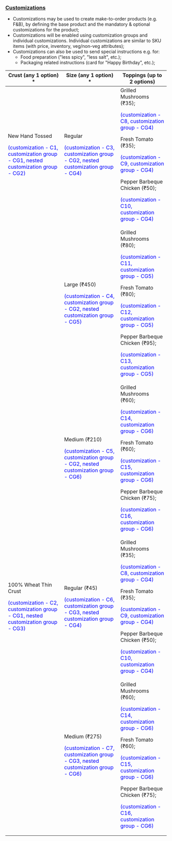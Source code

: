 ### <ins>Customizations</ins>
* Customizations may be used to create make-to-order products (e.g. F&B), by defining the base product and the mandatory & optional customizations for the product;
* Customizations will be enabled using customization groups and individual customizations. Individual customizations are similar to SKU items (with price, inventory, veg/non-veg attributes);
* Customizations can also be used to send special instructions e.g. for:
    * Food preparation ("less spicy", "less salt", etc.);
    * Packaging related instructions (card for "Happy Birthday", etc.);


| Crust (any 1 option) *      | Size (any 1 option) *  | Toppings (up to 2 options)        |
| -------------------------   | ------------------     | --------------------------------- | 
| New Hand Tossed</br><p style="color:blue">(customization - C1, customization group - CG1, nested customization group - CG2)</p>| Regular</br><p style="color:blue">(customization - C3, customization group - CG2, nested customization group - CG4)</p>| Grilled Mushrooms (₹35);</br><p style="color:blue">(customization - C8, customization group - CG4)</p>Fresh Tomato (₹35);</br><p style="color:blue">(customization - C9, customization group - CG4)</p>Pepper Barbeque Chicken (₹50);</br><p style="color:blue">(customization - C10, customization group - CG4)</p>|
|                         | Large (₹450)</br><p style="color:blue">(customization - C4, customization group - CG2, nested customization group - CG5)</p>| Grilled Mushrooms (₹80);</br><p style="color:blue">(customization - C11, customization group - CG5)</p>Fresh Tomato (₹80);</br><p style="color:blue">(customization - C12, customization group - CG5)</p>Pepper Barbeque Chicken (₹95);</br><p style="color:blue">(customization - C13, customization group - CG5)</p>|
|                         | Medium (₹210)</br><p style="color:blue">(customization - C5, customization group - CG2, nested customization group - CG6)</p>| Grilled Mushrooms (₹60);</br><p style="color:blue">(customization - C14, customization group - CG6)</p>Fresh Tomato (₹60);</br><p style="color:blue">(customization - C15, customization group - CG6)</p>Pepper Barbeque Chicken (₹75);</br><p style="color:blue">(customization - C16, customization group - CG6)</p>|
| 100% Wheat Thin Crust</br><p style="color:blue">(customization - C2, customization group - CG1, nested customization group - CG3)</p>| Regular (₹45)</br><p style="color:blue">(customization - C6, customization group - CG3, nested customization group - CG4)</p>| Grilled Mushrooms (₹35);</br><p style="color:blue">(customization - C8, customization group - CG4)</p>Fresh Tomato (₹35);</br><p style="color:blue">(customization - C9, customization group - CG4)</p>Pepper Barbeque Chicken (₹50);</br><p style="color:blue">(customization - C10, customization group - CG4)</p>|
|                         | Medium (₹275)</br><p style="color:blue">(customization - C7, customization group - CG3, nested customization group - CG6)</p>| Grilled Mushrooms (₹60);</br><p style="color:blue">(customization - C14, customization group - CG6)</p>Fresh Tomato (₹60);</br><p style="color:blue">(customization - C15, customization group - CG6)</p>Pepper Barbeque Chicken (₹75);</br><p style="color:blue">(customization - C16, customization group - CG6)</p>|
